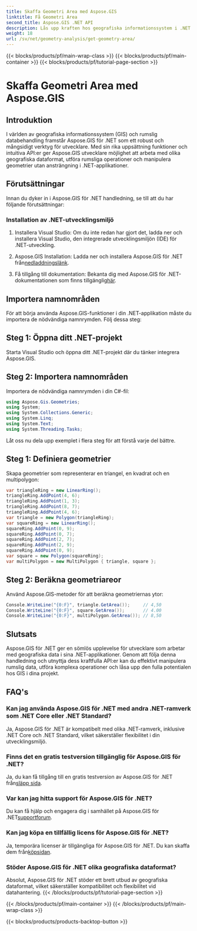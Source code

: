 ```yaml
---
title: Skaffa Geometri Area med Aspose.GIS
linktitle: Få Geometri Area
second_title: Aspose.GIS .NET API
description: Lås upp kraften hos geografiska informationssystem i .NET med Aspose.GIS. Utför rumsliga operationer utan ansträngning.
weight: 18
url: /sv/net/geometry-analysis/get-geometry-area/
---
```


{{< blocks/products/pf/main-wrap-class >}}
{{< blocks/products/pf/main-container >}}
{{< blocks/products/pf/tutorial-page-section >}}

# Skaffa Geometri Area med Aspose.GIS

## Introduktion
I världen av geografiska informationssystem (GIS) och rumslig databehandling framstår Aspose.GIS för .NET som ett robust och mångsidigt verktyg för utvecklare. Med sin rika uppsättning funktioner och intuitiva API:er ger Aspose.GIS utvecklare möjlighet att arbeta med olika geografiska dataformat, utföra rumsliga operationer och manipulera geometrier utan ansträngning i .NET-applikationer.
## Förutsättningar
Innan du dyker in i Aspose.GIS för .NET handledning, se till att du har följande förutsättningar:
### Installation av .NET-utvecklingsmiljö
1. Installera Visual Studio: Om du inte redan har gjort det, ladda ner och installera Visual Studio, den integrerade utvecklingsmiljön (IDE) för .NET-utveckling.
   
2.  Aspose.GIS Installation: Ladda ner och installera Aspose.GIS för .NET från[nedladdningslänk](https://releases.aspose.com/gis/net/).
3. Få tillgång till dokumentation: Bekanta dig med Aspose.GIS för .NET-dokumentationen som finns tillgänglig[här](https://reference.aspose.com/gis/net/).

## Importera namnområden
För att börja använda Aspose.GIS-funktioner i din .NET-applikation måste du importera de nödvändiga namnrymden. Följ dessa steg:
## Steg 1: Öppna ditt .NET-projekt
Starta Visual Studio och öppna ditt .NET-projekt där du tänker integrera Aspose.GIS.
## Steg 2: Importera namnområden
Importera de nödvändiga namnrymden i din C#-fil:
```csharp
using Aspose.Gis.Geometries;
using System;
using System.Collections.Generic;
using System.Linq;
using System.Text;
using System.Threading.Tasks;
```

Låt oss nu dela upp exemplet i flera steg för att förstå varje del bättre.
## Steg 1: Definiera geometrier
Skapa geometrier som representerar en triangel, en kvadrat och en multipolygon:
```csharp
var triangleRing = new LinearRing();
triangleRing.AddPoint(4, 6);
triangleRing.AddPoint(1, 3);
triangleRing.AddPoint(8, 7);
triangleRing.AddPoint(4, 6);
var triangle = new Polygon(triangleRing);
var squareRing = new LinearRing();
squareRing.AddPoint(0, 9);
squareRing.AddPoint(0, 7);
squareRing.AddPoint(2, 7);
squareRing.AddPoint(2, 9);
squareRing.AddPoint(0, 9);
var square = new Polygon(squareRing);
var multiPolygon = new MultiPolygon { triangle, square };
```
## Steg 2: Beräkna geometriareor
Använd Aspose.GIS-metoder för att beräkna geometriernas ytor:
```csharp
Console.WriteLine("{0:F}", triangle.GetArea());     // 4,50
Console.WriteLine("{0:F}", square.GetArea());       // 4.00
Console.WriteLine("{0:F}", multiPolygon.GetArea()); // 8,50
```

## Slutsats
Aspose.GIS för .NET ger en sömlös upplevelse för utvecklare som arbetar med geografiska data i sina .NET-applikationer. Genom att följa denna handledning och utnyttja dess kraftfulla API:er kan du effektivt manipulera rumslig data, utföra komplexa operationer och låsa upp den fulla potentialen hos GIS i dina projekt.
## FAQ's
### Kan jag använda Aspose.GIS för .NET med andra .NET-ramverk som .NET Core eller .NET Standard?
Ja, Aspose.GIS för .NET är kompatibelt med olika .NET-ramverk, inklusive .NET Core och .NET Standard, vilket säkerställer flexibilitet i din utvecklingsmiljö.
### Finns det en gratis testversion tillgänglig för Aspose.GIS för .NET?
 Ja, du kan få tillgång till en gratis testversion av Aspose.GIS för .NET från[släpp sida](https://releases.aspose.com/).
### Var kan jag hitta support för Aspose.GIS för .NET?
 Du kan få hjälp och engagera dig i samhället på Aspose.GIS för .NET[supportforum](https://forum.aspose.com/c/gis/33).
### Kan jag köpa en tillfällig licens för Aspose.GIS för .NET?
 Ja, temporära licenser är tillgängliga för Aspose.GIS för .NET. Du kan skaffa dem från[köpsidan](https://purchase.aspose.com/temporary-license/).
### Stöder Aspose.GIS för .NET olika geografiska dataformat?
Absolut, Aspose.GIS för .NET stöder ett brett utbud av geografiska dataformat, vilket säkerställer kompatibilitet och flexibilitet vid datahantering.
{{< /blocks/products/pf/tutorial-page-section >}}

{{< /blocks/products/pf/main-container >}}
{{< /blocks/products/pf/main-wrap-class >}}

{{< blocks/products/products-backtop-button >}}
